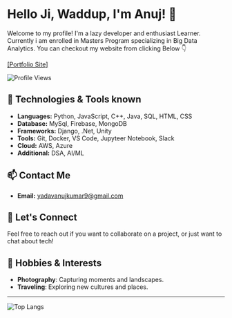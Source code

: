 # Hello Ji, Waddup, I'm Anuj! 🤝

Welcome to my profile! I'm a lazy developer and enthusiast Learner. Currently i am enrolled in Masters Program specializing in Big Data Analytics.
You can checkout my website from clicking Below 👇

[[Portfolio Site]](https://yadavanujkumar.github.io/portfolio/)

![Profile Views](https://komarev.com/ghpvc/?username=yadavanujkumar&color=brightgreen) 

## 🔧 Technologies & Tools known
- **Languages:** Python, JavaScript, C++, Java, SQL, HTML, CSS
- **Database:** MySql, Firebase, MongoDB
- **Frameworks:** Django, .Net, Unity
- **Tools:** Git, Docker, VS Code, Jupyteer Notebook, Slack
- **Cloud:** AWS, Azure
- **Additional:** DSA, AI/ML 

<!--
## 📈 GitHub Stats
![Anuj's GitHub stats](https://github-readme-stats.vercel.app/api?username=yadavanujkumar&show_icons=true&theme=radical) -->
<!--
## 🏆 GitHub Trophies
![trophy](https://github-profile-trophy.vercel.app/?username=yadavanujkumar) -->
<!--
## 🔥 GitHub Streak

[![GitHub Streak](https://github-readme-streak-stats.herokuapp.com/?user=yadavanujkumar&theme=dark)](https://git.io/streak-stats) -->


## 📫 Contact Me
- **Email:** yadavanujkumar9@gmail.com
<!-- 
- **LinkedIn:** [Anuj Yadav](https://www.linkedin.com/in/yadavanujkumar/)
- **Twitter:** [@yadavanujkumar](https://twitter.com/yadavanujkumar)
-->
<!--
## 🌱 Currently Learning
- Machine Learning
- Cloud Computing
-->
## 💬 Let's Connect
Feel free to reach out if you want to collaborate on a project, or just want to chat about tech!

<!--
## 📝 Blog Posts
- [How to Get Started with React](https://medium.com/@yadavanujkumar/how-to-get-started-with-react-a1b2c3d4)
- [Understanding Docker and Kubernetes](https://medium.com/@yadavanujkumar/understanding-docker-and-kubernetes-e5f6g7h8)
- [Exploring Machine Learning Algorithms](https://medium.com/@yadavanujkumar/exploring-machine-learning-algorithms-i9j0k1l2)
-->

## 🎨 Hobbies & Interests
- **Photography**: Capturing moments and landscapes.
- **Traveling**: Exploring new cultures and places.


---

![Top Langs](https://github-readme-stats.vercel.app/api/top-langs/?username=yadavanujkumar&layout=compact&theme=radical)
